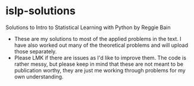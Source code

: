 # islp-solutions
Solutions to Intro to Statistical Learning with Python by Reggie Bain
- These are my solutions to most of the applied problems in the text. I have also worked out many of the theoretical problems and will upload those separately.
- Please LMK if there are issues as I'd like to improve them. The code is rather messy, but please keep in mind that these are not meant to be publication worthy, they are just me working through problems for my own understanding.
